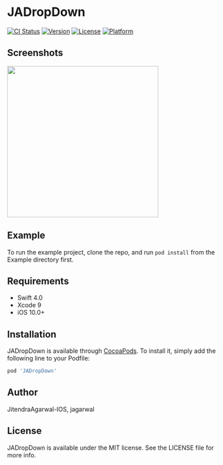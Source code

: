 # JADropDown

[![CI Status](https://img.shields.io/travis/JitendraAgarwal-IOS/JALocalFramework.svg?style=flat)](https://travis-ci.org/JitendraAgarwal-IOS/JALocalFramework)
[![Version](https://img.shields.io/cocoapods/v/JALocalFramework.svg?style=flat)](https://cocoapods.org/pods/JALocalFramework)
[![License](https://img.shields.io/cocoapods/l/JALocalFramework.svg?style=flat)](https://cocoapods.org/pods/JALocalFramework)
[![Platform](https://img.shields.io/cocoapods/p/JALocalFramework.svg?style=flat)](https://cocoapods.org/pods/JALocalFramework)

## Screenshots

<img src="https://im5.ezgif.com/tmp/ezgif-5-bd5cc9f582.gif"  width="350">  </center>
## Example

To run the example project, clone the repo, and run `pod install` from the Example directory first.

## Requirements
* Swift 4.0
* Xcode 9
* iOS 10.0+
## Installation

JADropDown is available through [CocoaPods](https://cocoapods.org). To install
it, simply add the following line to your Podfile:

```ruby
pod 'JADropDown'
```

## Author

JitendraAgarwal-IOS, jagarwal

## License

JADropDown is available under the MIT license. See the LICENSE file for more info.

